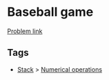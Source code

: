 # Baseball game

[Problem link](https://leetcode.com/problems/baseball-game)

## Tags

* [Stack](/README.md#Stack) > [Numerical operations](/README.md#Stack-Numerical_operations)
